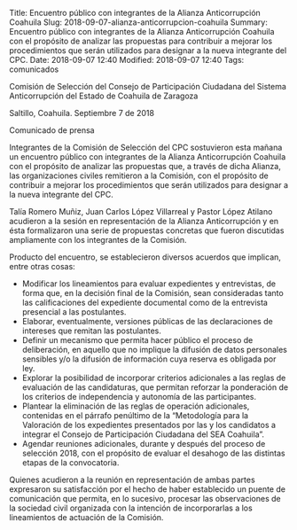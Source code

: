Title: Encuentro público con integrantes de la Alianza Anticorrupción Coahuila
Slug: 2018-09-07-alianza-anticorrupcion-coahuila
Summary: Encuentro público con integrantes de la Alianza Anticorrupción Coahuila con el propósito de analizar las propuestas para contribuir a mejorar los procedimientos que serán utilizados para designar a la nueva integrante del CPC.
Date: 2018-09-07 12:40
Modified: 2018-09-07 12:40
Tags: comunicados


Comisión de Selección del Consejo de Participación Ciudadana del Sistema Anticorrupción del Estado de Coahuila de Zaragoza

Saltillo, Coahuila. Septiembre 7 de 2018

Comunicado de prensa

Integrantes de la Comisión de Selección del CPC sostuvieron esta mañana un encuentro público con integrantes de la Alianza Anticorrupción Coahuila con el propósito de analizar las propuestas que, a través de dicha Alianza, las organizaciones civiles remitieron a la Comisión, con el propósito de contribuir a mejorar los procedimientos que serán utilizados para designar a la nueva integrante del CPC.

Talía Romero Muñiz, Juan Carlos López Villarreal y Pastor López Atilano acudieron a la sesión en representación de la Alianza Anticorrupción y en ésta formalizaron una serie de propuestas concretas que fueron discutidas ampliamente con los integrantes de la Comisión.

Producto del encuentro, se establecieron diversos acuerdos que implican, entre otras cosas:

* Modificar los lineamientos para evaluar expedientes y entrevistas, de forma que, en la decisión final de la Comisión, sean consideradas tanto las calificaciones del expediente documental como de la entrevista presencial a las postulantes.
* Elaborar, eventualmente, versiones públicas de las declaraciones de intereses que remitan las postulantes.
* Definir un mecanismo que permita hacer público el proceso de deliberación, en aquello que no implique la difusión de datos personales sensibles y/o la difusión de información cuya reserva es obligada por ley.
* Explorar la posibilidad de incorporar criterios adicionales a las reglas de evaluación de las candidaturas, que permitan reforzar la ponderación de los criterios de independencia y autonomía de las participantes.
* Plantear la eliminación de las reglas de operación adicionales, contenidas en el párrafo penúltimo de la “Metodología para la Valoración de los expedientes presentados por las y los candidatos a integrar el Consejo de Participación Ciudadana del SEA Coahuila”.
* Agendar reuniones adicionales, durante y después del proceso de selección 2018, con el propósito de evaluar el desahogo de las distintas etapas de la convocatoria.

Quienes acudieron a la reunión en representación de ambas partes expresaron su satisfacción por el hecho de haber establecido un puente de comunicación que permita, en lo sucesivo, procesar las observaciones de la sociedad civil organizada con la intención de incorporarlas a los lineamientos de actuación de la Comisión.
